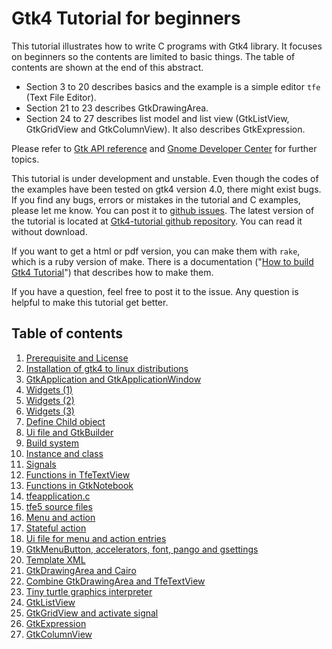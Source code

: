 # Gtk4 Tutorial for beginners

This tutorial illustrates how to write C programs with Gtk4 library.
It focuses on beginners so the contents are limited to basic things.
The table of contents are shown at the end of this abstract.

- Section 3 to 20 describes basics and the example is a simple editor `tfe` (Text File Editor).
- Section 21 to 23 describes GtkDrawingArea.
- Section 24 to 27 describes list model and list view (GtkListView, GtkGridView and GtkColumnView).
It also describes GtkExpression.

Please refer to [Gtk API reference](https://developer.gnome.org/gtk4/stable/index.html)
and [Gnome Developer Center](https://developer.gnome.org/) for further topics.

This tutorial is under development and unstable.
Even though the codes of the examples have been tested on gtk4 version 4.0, there might exist bugs.
If you find any bugs, errors or mistakes in the tutorial and C examples, please let me know.
You can post it to [github issues](https://github.com/ToshioCP/Gtk4-tutorial/issues).
The latest version of the tutorial is located at [Gtk4-tutorial github repository](https://github.com/ToshioCP/Gtk4-tutorial).
You can read it without download.

If you want to get a html or pdf version, you can make them with `rake`, which is a ruby version of make.
There is a documentation \("[How to build Gtk4 Tutorial](doc/Readme_for_developers.md)"\) that describes how to make them.

If you have a question, feel free to post it to the issue.
Any question is helpful to make this tutorial get better.

## Table of contents

1. [Prerequisite and License](gfm/sec1.md)
1. [Installation of gtk4 to linux distributions](gfm/sec2.md)
1. [GtkApplication and GtkApplicationWindow](gfm/sec3.md)
1. [Widgets (1)](gfm/sec4.md)
1. [Widgets (2)](gfm/sec5.md)
1. [Widgets (3)](gfm/sec6.md)
1. [Define Child object](gfm/sec7.md)
1. [Ui file and GtkBuilder](gfm/sec8.md)
1. [Build system](gfm/sec9.md)
1. [Instance and class](gfm/sec10.md)
1. [Signals](gfm/sec11.md)
1. [Functions in TfeTextView](gfm/sec12.md)
1. [Functions in GtkNotebook](gfm/sec13.md)
1. [tfeapplication.c](gfm/sec14.md)
1. [tfe5 source files](gfm/sec15.md)
1. [Menu and action](gfm/sec16.md)
1. [Stateful action](gfm/sec17.md)
1. [Ui file for menu and action entries](gfm/sec18.md)
1. [GtkMenuButton, accelerators, font, pango and gsettings](gfm/sec19.md)
1. [Template XML](gfm/sec20.md)
1. [GtkDrawingArea and Cairo](gfm/sec21.md)
1. [Combine GtkDrawingArea and TfeTextView](gfm/sec22.md)
1. [Tiny turtle graphics interpreter](gfm/sec23.md)
1. [GtkListView](gfm/sec24.md)
1. [GtkGridView and activate signal](gfm/sec25.md)
1. [GtkExpression](gfm/sec26.md)
1. [GtkColumnView](gfm/sec27.md)
